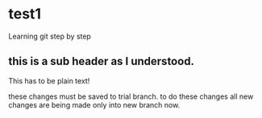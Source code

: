 # test1

Learning git step by step

## this is a sub header as I understood.

This has to be plain text!

these changes must be saved to trial branch.
to do these changes
all new changes are being made only into new branch now.
